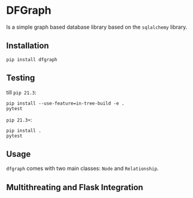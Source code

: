 # DFGraph

Is a simple graph based database library based on the `sqlalchemy` library.


## Installation

`pip install dfgraph`

## Testing
till `pip 21.3`:
```
pip install --use-feature=in-tree-build -e .
pytest
```
`pip 21.3+`:
```
pip install .
pytest
```

## Usage

`dfgraph` comes with two main classes: `Node` and `Relationship`.



## Multithreating and Flask Integration